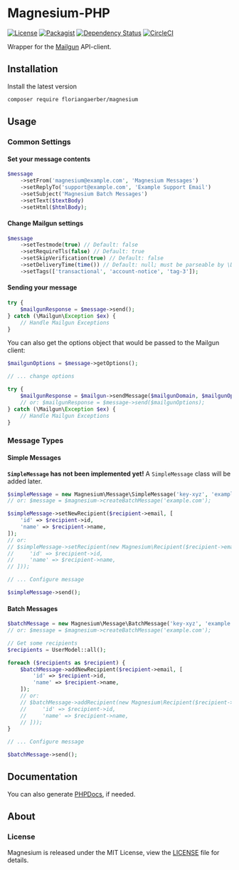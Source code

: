 # Magnesium-PHP

[![License](https://img.shields.io/badge/license-MIT-blue.svg?style=flat-square)](LICENSE)
[![Packagist](https://img.shields.io/packagist/v/floriangaerber/magnesium.svg?style=flat-square)](https://packagist.org/packages/floriangaerber/magnesium)
[![Dependency Status](https://www.versioneye.com/user/projects/59218fdf8dcc41003af21edd/badge.svg?style=flat-square)](https://www.versioneye.com/user/projects/59218fdf8dcc41003af21edd)
[![CircleCI](https://img.shields.io/circleci/project/github/floriangaerber/Magnesium-PHP.svg?style=flat-square)](https://circleci.com/gh/floriangaerber/Magnesium-PHP)

Wrapper for the [Mailgun](https://mailgun.com) API-client.

## Installation

Install the latest version

```bash
composer require floriangaerber/magnesium
```

## Usage

### Common Settings

#### Set your message contents

```php
$message
    ->setFrom('magnesium@example.com', 'Magnesium Messages')
    ->setReplyTo('support@example.com', 'Example Support Email')
    ->setSubject('Magnesium Batch Messages')
    ->setText($textBody)
    ->setHtml($htmlBody);
```

#### Change Mailgun settings

```php
$message
    ->setTestmode(true) // Default: false
    ->setRequireTls(false) // Default: true
    ->setSkipVerification(true) // Default: false
    ->setDeliveryTime(time()) // Default: null; must be parseable by \DateTime
    ->setTags(['transactional', 'account-notice', 'tag-3']);
```

#### Sending your message

```php
try {
    $mailgunResponse = $message->send();
} catch (\Mailgun\Exception $ex) {
    // Handle Mailgun Exceptions
}
```

You can also get the options object that would be passed to the Mailgun client:

```php
$mailgunOptions = $message->getOptions();

// ... change options

try {
    $mailgunResponse = $mailgun->sendMessage($mailgunDomain, $mailgunOptions);
    // or: $mailgunResponse = $message->send($mailgunOptions);
} catch (\Mailgun\Exception $ex) {
    // Handle Mailgun Exceptions
}
```

### Message Types

#### Simple Messages

**`SimpleMessage` has not been implemented yet!**
A `SimpleMessage` class will be added later.

```php
$simpleMessage = new Magnesium\Message\SimpleMessage('key-xyz', 'example.com');
// or: $message = $magnesium->createBatchMessage('example.com');

$simpleMessage->setNewRecipient($recipient->email, [
    'id' => $recipient->id,
    'name' => $recipient->name,
]);
// or:
// $simpleMessage->setRecipient(new Magnesium\Recipient($recipient->email, [
//     'id' => $recipient->id,
//     'name' => $recipient->name,
// ]));

// ... Configure message

$simpleMessage->send();
```

#### Batch Messages

```php
$batchMessage = new Magnesium\Message\BatchMessage('key-xyz', 'example.com');
// or: $message = $magnesium->createBatchMessage('example.com');

// Get some recipients
$recipients = UserModel::all();

foreach ($recipients as $recipient) {
    $batchMessage->addNewRecipient($recipient->email, [
        'id' => $recipient->id,
        'name' => $recipient->name,
    ]);
    // or:
    // $batchMessage->addRecipient(new Magnesium\Recipient($recipient->email, [
    //     'id' => $recipient->id,
    //     'name' => $recipient->name,
    // ]));
}

// ... Configure message

$batchMessage->send();
```

## Documentation

You can also generate [PHPDocs](https://www.phpdoc.org), if needed.

## About

### License

Magnesium is released under the MIT License, view the [LICENSE](LICENSE) file for details.
